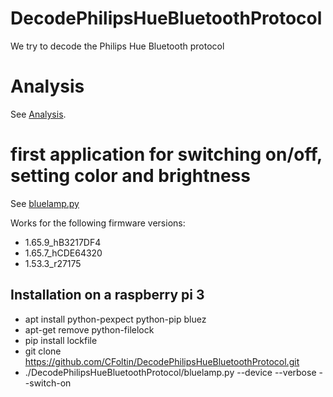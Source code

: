 # DecodePhilipsHueBluetoothProtocol
We try to decode the Philips Hue Bluetooth protocol

# Analysis
See [Analysis](https://github.com/CFoltin/DecodePhilipsHueBluetoothProtocol/wiki/Analysis).


# first application for switching on/off, setting color and brightness


See [bluelamp.py](https://github.com/CFoltin/DecodePhilipsHueBluetoothProtocol/blob/master/bluelamp.py)

Works for the following firmware versions:
* 1.65.9_hB3217DF4
* 1.65.7_hCDE64320
* 1.53.3_r27175

## Installation on a raspberry pi 3

*  apt install python-pexpect python-pip bluez
*  apt-get remove python-filelock
*  pip install lockfile
*  git clone https://github.com/CFoltin/DecodePhilipsHueBluetoothProtocol.git
*  ./DecodePhilipsHueBluetoothProtocol/bluelamp.py --device <MAC> --verbose --switch-on
